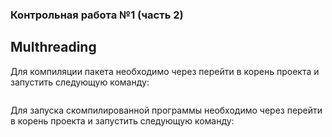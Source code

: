 ### Контрольная работа №1 (часть 2)
## Multhreading
Для компиляции пакета необходимо через перейти в корень проекта и запустить следующую команду:
``` bash
```

Для запуска скомпилированной программы необходимо через перейти в корень проекта и запустить следующую команду:
``` bash
```
